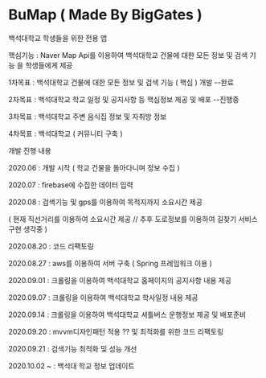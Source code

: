 # BuMap ( Made By BigGates )

백석대학교 학생들을 위한 전용 앱 

핵심기능 : Naver Map Api를 이용하여 백석대학교 건물에 대한 모든 정보 및 검색 기능 을 학생들에게 제공

1차목표 : 백석대학교 건물에 대한 모든 정보 및 검색 기능 ( 핵심 ) 개발 --완료

2차목표 : 백석대학교 학교 일정 및 공지사항 등 핵심정보 제공  및 배포 --진행중

3차목표 : 백석대학교 주변 음식집 정보 및 자취방 정보 

4차목표 : 백석대학교 ( 커뮤니티 구축 )

개발 진행 내용

2020.06 : 개발 시작 ( 학교 건물을 돌아다니며 정보 수집 )

2020.07 : firebase에 수집한 데이터 입력

2020.08 : 검색기능 및 gps를 이용하여 목적지까지 소요시간 제공 

 ( 현재 직선거리를 이용하여 소요시간 제공 // 추후 도로정보를 이용하여 길찾기 서비스 구현 생각중 )
 
 
2020.08.20 : 코드 리팩토링

2020.08.27 : aws를 이용하여 서버 구축 ( Spring 프레임워크 이용 )

2020.09.01 : 크롤링을 이용하여 백석대학교 홈페이지의 공지사항 내용 제공

2020.09.07 : 크롤링을 이용하여 백석대학교 학사일정 내용 제공

2020.09.14 : 크롤링을 이용하여 백석대학교 셔틀버스 운행정보 제공 및 배포준비

2020.09.20 : mvvm디자인패턴 적용 ?? 및 최적화를 위한 코드 리팩토링

2020.09.21 : 검색기능 최적화 및 성능 개선

2020.10.02 ~ : 백석대 학교 정보 업데이트
